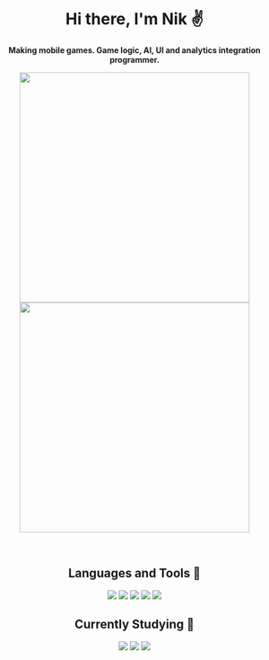<h1 align="center"> Hi there, I'm Nik &#9996; </h1>

<p align="center"><strong>Making mobile games. Game logic, AI, UI and analytics integration programmer.</strong></p>

<p align="center">
<img src="https://github-readme-stats.vercel.app/api?username=Knockey&count_private=true&hide=stars,issues,contribs&show_icons=true&theme=radical" width="410 height="500"/>
<img src="https://github-readme-stats.vercel.app/api/top-langs/?username=Knockey&layout=compact&theme=radical" width="410  height="500"/>
</p>
<br />

<h2 align="center"> Languages and Tools 💼 </h2>
<p align="center">
<img src="https://img.shields.io/badge/-Unity-090909?style=for-the-badge&logo=unity&logoColor=white" /> 
<img src="https://img.shields.io/badge/-C%23-903ba7?style=for-the-badge&logo=.net&logoColor=white" /> 
<img src="https://img.shields.io/badge/-Git-F05032?&style=for-the-badge&logo=git&logoColor=white" /> 
<img src="https://img.shields.io/badge/github-%23121011.svg?style=for-the-badge&logo=github&logoColor=white" />  
<img src="https://img.shields.io/badge/-VS2022-903ba7?&style=for-the-badge&logo=visual-studio&logoColor=white" />
<br />
  
<h2 align="center"> Currently Studying 📕</h2>
<p align="center"> 
<img src="https://img.shields.io/badge/-ASP.NET-903ba7?&style=for-the-badge&logo=.net&logoColor=white" /> 
<img src="https://img.shields.io/badge/-JavaScript-efd81d?style=for-the-badge&logo=javascript&logoColor=white" /> 
<img src="https://img.shields.io/badge/-NODE.JS-8cbf3d?style=for-the-badge&logo=node.js&logoColor=white" />
<br />
